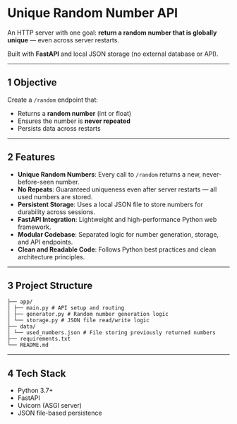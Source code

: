 # Unique Random Number API

An HTTP server with one goal: **return a random number that is globally unique** — even across server restarts.

Built with **FastAPI** and local JSON storage (no external database or API).

---

##  1 Objective

Create a `/random` endpoint that:
- Returns a **random number** (int or float)
- Ensures the number is **never repeated**
- Persists data across restarts

---

## 2 Features

-  **Unique Random Numbers**: Every call to `/random` returns a new, never-before-seen number.
-  **No Repeats**: Guaranteed uniqueness even after server restarts — all used numbers are stored.
-  **Persistent Storage**: Uses a local JSON file to store numbers for durability across sessions.
-  **FastAPI Integration**: Lightweight and high-performance Python web framework.
-  **Modular Codebase**: Separated logic for number generation, storage, and API endpoints.
- **Clean and Readable Code**: Follows Python best practices and clean architecture principles.

---

## 3 Project Structure

```unique-random-api/
├── app/
│ ├── main.py # API setup and routing
│ ├── generator.py # Random number generation logic
│ └── storage.py # JSON file read/write logic
├── data/
│ └── used_numbers.json # File storing previously returned numbers
├── requirements.txt
└── README.md 
``` 
---

## 4 Tech Stack

-  Python 3.7+
-  FastAPI
-  Uvicorn (ASGI server)
-  JSON file-based persistence
